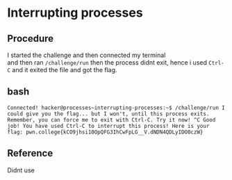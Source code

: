 # Interrupting processes

## Procedure
I started the challenge and then connected my terminal<br>
and then ran `/challenge/run` then the process didnt exit, hence i used `Ctrl-C`
and it exited the file and got the flag.

## bash
`Connected!
hacker@processes~interrupting-processes:~$ /challenge/run
I could give you the flag... but I won't, until this process exits. Remember,
you can force me to exit with Ctrl-C. Try it now!
^C
Good job! You have used Ctrl-C to interrupt this process! Here is your flag:
pwn.college{kCO9jhsi10OpQFG3IhCwFpLG__V.dNDN4QDLyIDO0czW}`

## Reference
Didnt use
